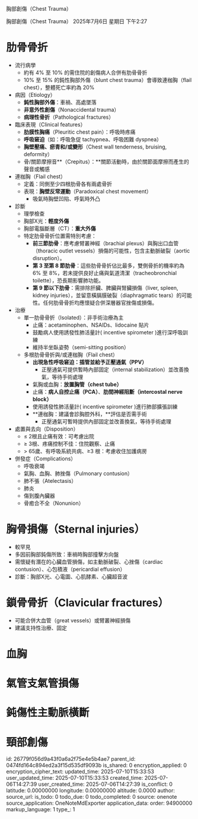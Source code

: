 胸部創傷（Chest Trauma）

胸部創傷（Chest Trauma）
2025年7月6日 星期日
下午2:27

# 肋骨骨折
- 流行病學
  - 約有 4% 至 10% 的需住院的創傷病人合併有肋骨骨折
  - 10% 至 15% 的鈍性胸部外傷（blunt chest trauma）會導致連枷胸（flail chest），整體死亡率約為 20%
- 病因（Etiology）
  - **鈍性胸部外傷**：車禍、高處墜落
  - **非意外性創傷**（Nonaccidental trauma）
  - **病理性骨折**（Pathological fractures）
- 臨床表現（Clinical features）
  - **肋膜性胸痛**（Pleuritic chest pain）：呼吸時疼痛
  - **呼吸窘迫**（如：呼吸急促 tachypnea、呼吸困難 dyspnea）
  - **胸壁壓痛、瘀青和/或變形**（Chest wall tenderness, bruising, deformity）
  - 骨/關節摩擦音**（Crepitus）：**關節活動時，由於關節面摩擦而產生的聲音或觸感
- 連枷胸（Flail chest）
  - 定義：同側至少四根肋骨各有兩處骨折
  - 表現：**胸壁反常運動**（Paradoxical chest movement）
    - 吸氣時胸壁凹陷、呼氣時外凸
- 診斷
  - 理學檢查
  - 胸部X光：**輕度外傷**
  - 胸部電腦斷層（CT）：**重大外傷**
  - 特定肋骨骨折位置需特別考慮：
    - **前三節肋骨**：應考慮臂叢神經（brachial plexus）與胸出口血管（thoracic outlet vessels）損傷的可能性，包含主動脈破裂（aortic disruption）。
    - **第 3 至第 8 節肋骨**：這些肋骨骨折佔比最多，雙側骨折的機率約為 6% 至 8%，若未提供良好止痛與氣道清潔（tracheobronchial toilette），恐長期影響肺功能。
    - **第 9 節以下肋骨**：需排除肝臟、脾臟與腎臟損傷（liver, spleen, kidney injuries），並留意橫膈膜破裂（diaphragmatic tears）的可能性。任何肋骨骨折均應懷疑合併深層器官挫傷或損傷。
- 治療
  - 單一肋骨骨折（Isolated）：非手術治療為主
    - 止痛：acetaminophen、NSAIDs、lidocaine 貼片
    - 鼓勵病人使用誘發性肺活量計( incentive spirometer )進行深呼吸訓練
    - 維持半坐臥姿勢（semi-sitting position）
  - 多根肋骨骨折與/或連枷胸（Flail chest）
    - **出現急性呼吸窘迫：插管並給予正壓通氣（PPV）**
      - 正壓通氣可提供暫時內部固定（internal stabilization）並改善換氣，等待手術處理
    - 氣胸或血胸：**放置胸管（chest tube）**
    - 止痛：**病人自控止痛（PCA）**、**肋間神經阻斷（intercostal nerve block）**
    - 使用誘發性肺活量計( incentive spirometer )進行肺部擴張訓練
    - **連枷胸：建議會診胸腔外科，**評估是否需手術
      - 正壓通氣可暫時提供內部固定並改善換氣，等待手術處理
- 處置與去向（Disposition）
  - ≤ 2根且止痛有效：可考慮出院
  - ≥ 3根、疼痛控制不佳：住院觀察、止痛
  - \> 65歲、有呼吸系統共病、≥3 根：考慮收住加護病房
- 併發症（Complications）
  - 呼吸衰竭
  - 氣胸、血胸、肺挫傷（Pulmonary contusion）
  - 肺不張（Atelectasis）
  - 肺炎
  - 傷到腹內臟器
  - 骨癒合不全（Nonunion）
# 胸骨損傷（Sternal injuries）
- 較罕見
- 多因前胸部鈍傷所致：車禍時胸部撞擊方向盤
- 需懷疑有潛在的心臟血管損傷，如主動脈破裂、心挫傷（cardiac contusion）、心包積液（pericardial effusion）
- 診斷：胸部X光、心電圖、心肌酵素、心臟超音波
# 鎖骨骨折（Clavicular fractures）
- 可能合併大血管（great vessels）或臂叢神經損傷
- 建議支持性治療、固定
# 血胸

# 氣管支氣管損傷
# 鈍傷性主動脈橫斷
# 頸部創傷


id: 26779f056d9a43f0a6a2f75e4e5b4ae7
parent_id: 0474fd164c894ed2a3f15d535df9093b
is_shared: 0
encryption_applied: 0
encryption_cipher_text: 
updated_time: 2025-07-10T15:33:53
user_updated_time: 2025-07-10T15:33:53
created_time: 2025-07-06T14:27:39
user_created_time: 2025-07-06T14:27:39
is_conflict: 0
latitude: 0.00000000
longitude: 0.00000000
altitude: 0.0000
author: 
source_url: 
is_todo: 0
todo_due: 0
todo_completed: 0
source: onenote
source_application: OneNoteMdExporter
application_data: 
order: 94900000
markup_language: 1
type_: 1